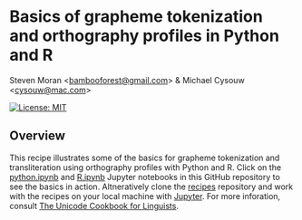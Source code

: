 # Basics of grapheme tokenization and orthography profiles in Python and R

Steven Moran &lt;bambooforest@gmail.com&gt; & Michael Cysouw &lt;cysouw@mac.com&gt;

[![License: MIT](https://img.shields.io/badge/License-MIT-yellow.svg)](https://opensource.org/licenses/MIT)

## Overview

This recipe illustrates some of the basics for grapheme tokenization and transliteration using orthography profiles with Python and R. Click on the [python.ipynb](https://github.com/unicode-cookbook/recipes/blob/master/Basics/python.ipynb) and [R.ipynb](https://github.com/unicode-cookbook/recipes/blob/master/Basics/R.ipynb) Jupyter notebooks in this GitHub repository to see the basics in action. Altneratively clone the [recipes](https://github.com/unicode-cookbook/recipes) repository and work with the recipes on your local machine with [Jupyter](http://jupyter.org/). For more inforation, consult [The Unicode Cookbook for Linguists](https://github.com/unicode-cookbook/cookbook).

